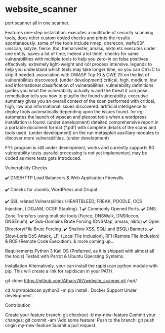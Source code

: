 # website_scanner
port scanner all in one scanner..


Features
one-step installation.
executes a multitude of security scanning tools, does other custom coded checks and prints the results spontaneously.
some of the tools include nmap, dnsrecon, wafw00f, uniscan, sslyze, fierce, lbd, theharvester, amass, nikto etc executes under one entity.
saves a lot of time, indeed a lot time!.
checks for same vulnerabilities with multiple tools to help you zero-in on false positives effectively.
extremely light-weight and not process intensive.
legends to help you understand which tests may take longer time, so you can Ctrl+C to skip if needed.
association with OWASP Top 10 & CWE 25 on the list of vulnerabilities discovered. (under development)
critical, high, medium, low and informational classification of vulnerabilities.
vulnerability definitions guides you what the vulnerability actually is and the threat it can pose.
remediation tells you how to plug/fix the found vulnerability.
executive summary gives you an overall context of the scan performed with critical, high, low and informational issues discovered.
artificial intelligence to deploy tools automatically depending upon the issues found. for eg; automates the launch of wpscan and plecost tools when a wordpress installation is found. (under development)
detailed comprehensive report in a portable document format (*.pdf) with complete details of the scans and tools used. (under development)
on the run metasploit auxilliary modules to discover more vulnerabilities. (under development)


FYI:
program is still under development, works and currently supports 80 vulnerability tests.
parallel processing is not yet implemented, may be coded as more tests gets introduced.


Vulnerability Checks

✔️ DNS/HTTP Load Balancers & Web Application Firewalls.

✔️ Checks for Joomla, WordPress and Drupal

✔️ SSL related Vulnerabilities (HEARTBLEED, FREAK, POODLE, CCS Injection, LOGJAM, OCSP Stapling).
1
✔️ Commonly Opened Ports.
✔️ DNS Zone Transfers using multiple tools (Fierce, DNSWalk, DNSRecon, DNSEnum).
✔️ Sub-Domains Brute Forcing (DNSMap, amass, nikto)
✔️ Open Directory/File Brute Forcing.
✔️ Shallow XSS, SQLi and BSQLi Banners.
✔️ Slow-Loris DoS Attack, LFI (Local File Inclusion), RFI (Remote File Inclusion) & RCE (Remote Code Execution).
& more coming up...


Requirements
Python 3
Kali OS (Preferred, as it is shipped with almost all the tools)
Tested with Parrot & Ubuntu Operating Systems.


Installation
Alternatively, your can install the rapidscan python module with pip. This will create a link for rapidscan in your PATH.

git clone https://github.com/Atharv787/website_scanner.git /opt/

cd /opt/rapidscan
python3 -m pip install .
Docker Support
Under development.

Contribution

Create your feature branch: git checkout -b my-new-feature
Commit your changes: git commit -am 'Add some feature'
Push to the branch: git push origin my-new-feature
Submit a pull request.
